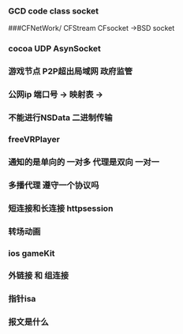 ### GCD code class socket


###CFNetWork/ CFStream CFsocket ->BSD socket

### cocoa UDP AsynSocket 

###  游戏节点  P2P超出局域网  政府监管

###  公网ip 端口号 -> 映射表 -> 

### 不能进行NSData  二进制传输

### freeVRPlayer

### 通知的是单向的 一对多  代理是双向  一对一

### 多播代理 遵守一个协议吗

### 短连接和长连接  httpsession 

### 转场动画

### ios gameKit

### 外链接 和 组连接

### 指针isa 

### 报文是什么